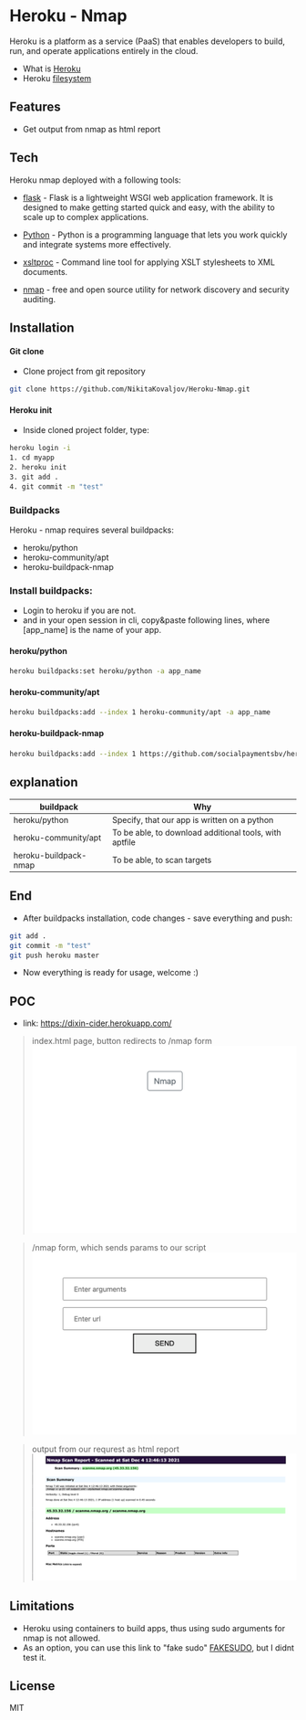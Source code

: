# Heroku - Nmap

Heroku is a platform as a service (PaaS) that enables developers to build, run, and operate applications entirely in the cloud.

- What is [Heroku]
- Heroku [filesystem]

## Features

- Get output from nmap as html report 

## Tech

Heroku nmap deployed with a following tools:

- [flask] - Flask is a lightweight WSGI web application framework. It is designed to make getting started quick and easy, with the ability to scale up to complex applications.

- [Python] - Python is a programming language that lets you work quickly
and integrate systems more effectively.

- [xsltproc] - Command line tool for applying XSLT stylesheets to XML documents.

- [nmap] - free and open source utility for network discovery and security auditing.

## Installation

#### Git clone
 - Clone project from git repository
```bash
git clone https://github.com/NikitaKovaljov/Heroku-Nmap.git
```

#### Heroku init
- Inside cloned project folder, type:

```bash
heroku login -i
1. cd myapp
2. heroku init
3. git add .
4. git commit -m "test"
```
### Buildpacks
Heroku - nmap requires several buildpacks:
- heroku/python
- heroku-community/apt
- heroku-buildpack-nmap

### Install buildpacks:

- Login to heroku if you are not. 
- and in your open session in cli, copy&paste following lines, where [app_name] is the name of your app.

#### heroku/python

```bash
heroku buildpacks:set heroku/python -a app_name
```

#### heroku-community/apt

```bash
heroku buildpacks:add --index 1 heroku-community/apt -a app_name
```

#### heroku-buildpack-nmap

```bash
heroku buildpacks:add --index 1 https://github.com/socialpaymentsbv/heroku-buildpack-nmap.git -a app_name
```

## explanation

| buildpack | Why |
| ------ | ------ |
| heroku/python | Specify, that our app is written on a python |
| heroku-community/apt | To be able, to download additional tools, with aptfile |
| heroku-buildpack-nmap | To be able, to scan targets |

## End

- After buildpacks installation, code changes - save everything and push:

```bash
git add .
git commit -m "test"
git push heroku master
```
- Now everything is ready for usage, welcome :)

## POC 

- link: https://dixin-cider.herokuapp.com/

> index.html page, button redirects to /nmap form 
![](https://github.com/NikitaKovaljov/Heroku-Nmap/blob/main/POC/index.png?raw=true)

> /nmap form, which sends params to our script
![](https://github.com/NikitaKovaljov/Heroku-Nmap/blob/main/POC/:nmap.png?raw=true)

> output from our requrest as html report
![](https://github.com/NikitaKovaljov/Heroku-Nmap/blob/main/POC/result.png?raw=true)

## Limitations

- Heroku using containers to build apps, thus using sudo arguments for nmap is not allowed.
- As an option, you can use this link to "fake sudo" [FAKESUDO], but I didnt test it. 

## License
MIT

   [flask]: <https://palletsprojects.com/p/flask/>
   [Python]: <https://www.python.org/>
   [xsltproc]: <https://linux.die.net/man/1/xsltproc>
   [nmap]: <https://nmap.org/>
   [Heroku]: <https://www.heroku.com/what>
   [filesystem]: <https://devcenter.heroku.com/articles/dynos#ephemeral-filesystem>
   [FAKESUDO]: <https://elements.heroku.com/buildpacks/xenontheinertg/sudo-mask>

